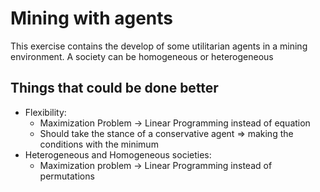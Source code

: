 # Mining with agents

This exercise contains the develop of some utilitarian agents in a mining environment. A society can be homogeneous or heterogeneous

## Things that could be done better
- Flexibility: 
	- Maximization Problem -> Linear Programming instead of equation
	- Should take the stance of a conservative agent => making the conditions with the minimum
- Heterogeneous and Homogeneous societies:
	- Maximization problem -> Linear Programming instead of permutations

